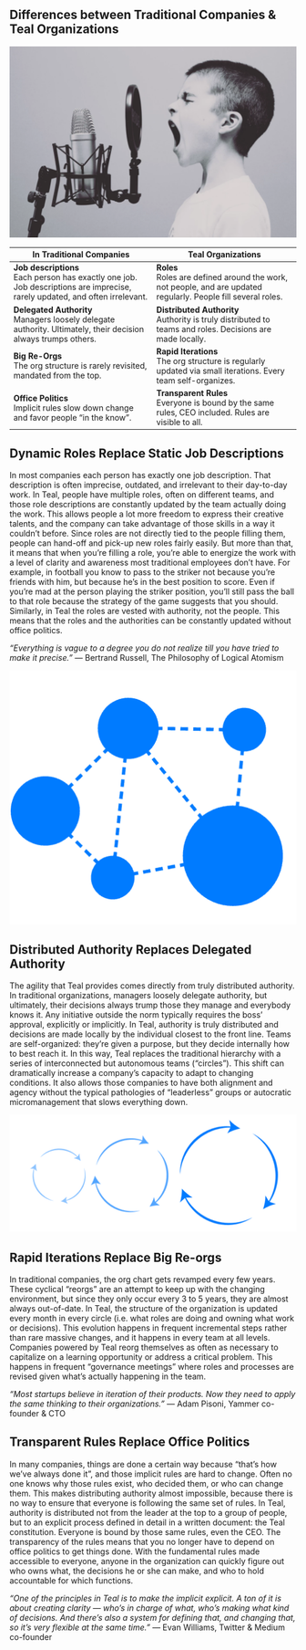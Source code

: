 

## Differences between Traditional Companies & Teal Organizations

![](./img/oldschool.png)

In Traditional Companies | Teal Organizations
|---|---|
 **Job descriptions** <br>Each person has exactly one job. Job descriptions are imprecise, rarely updated, and often irrelevant. | **Roles** <br>Roles are defined around the work, not people, and are updated regularly. People fill several roles.
**Delegated Authority** <br>Managers loosely delegate authority. Ultimately, their decision always trumps others. | **Distributed Authority** <br>Authority is truly distributed to teams and roles. Decisions are made locally.
**Big Re-Orgs** <br>The org structure is rarely revisited, mandated from the top. | **Rapid Iterations**  <br>The org structure is regularly updated via small iterations. Every team self-organizes.
**Office Politics**  <br>Implicit rules slow down change and favor people “in the know”. | **Transparent Rules**  <br>Everyone is bound by the same rules, CEO included. Rules are visible to all.


## Dynamic Roles Replace Static Job Descriptions

In most companies each person has exactly one job description. That description is often imprecise, outdated, and irrelevant to their day-to-day work. In Teal, people have multiple roles, often on different teams, and those role descriptions are constantly updated by the team actually doing the work. This allows people a lot more freedom to express their creative talents, and the company can take advantage of those skills in a way it couldn’t before. Since roles are not directly tied to the people filling them, people can hand-off and pick-up new roles fairly easily. But more than that, it means that when you’re filling a role, you’re able to energize the work with a level of clarity and awareness most traditional employees don’t have. For example, in football you know to pass to the striker not because you’re friends with him, but because he’s in the best position to score. Even if you’re mad at the person playing the striker position, you’ll still pass the ball to that role because the strategy of the game suggests that you should. Similarly, in Teal the roles are vested with authority, not the people. This means that the roles and the authorities can be constantly updated without office politics.

*“Everything is vague to a degree you do not realize till you have tried to make it precise.”*
— Bertrand Russell, The Philosophy of Logical Atomism

 ![](./img/dif1.png)

 ## Distributed Authority Replaces Delegated Authority

 The agility that Teal provides comes directly from truly distributed authority. In traditional organizations, managers loosely delegate authority, but ultimately, their decisions always trump those they manage and everybody knows it. Any initiative outside the norm typically requires the boss’ approval, explicitly or implicitly. In Teal, authority is truly distributed and decisions are made locally by the individual closest to the front line. Teams are self-organized: they’re given a purpose, but they decide internally how to best reach it. In this way, Teal replaces the traditional hierarchy with a series of interconnected but autonomous teams (“circles”). This shift can dramatically increase a company’s capacity to adapt to changing conditions. It also allows those companies to have both alignment and agency without the typical pathologies of “leaderless” groups or autocratic micromanagement that slows everything down.

![](./img/dif2.png)

## Rapid Iterations Replace Big Re-orgs

In traditional companies, the org chart gets revamped every few years. These cyclical “reorgs” are an attempt to keep up with the changing environment, but since they only occur every 3 to 5 years, they are almost always out-of-date. In Teal, the structure of the organization is updated every month in every circle (i.e. what roles are doing and owning what work or decisions). This evolution happens in frequent incremental steps rather than rare massive changes, and it happens in every team at all levels. Companies powered by Teal reorg themselves as often as necessary to capitalize on a learning opportunity or address a critical problem. This happens in frequent “governance meetings” where roles and processes are revised given what’s actually happening in the team.

*“Most startups believe in iteration of their products. Now they need to apply the same thinking to their organizations.”* 
— Adam Pisoni, Yammer co-founder & CTO

## Transparent Rules Replace Office Politics

In many companies, things are done a certain way because “that’s how we’ve always done it”, and those implicit rules are hard to change. Often no one knows why those rules exist, who decided them, or who can change them. This makes distributing authority almost impossible, because there is no way to ensure that everyone is following the same set of rules. In Teal, authority is distributed not from the leader at the top to a group of people, but to an explicit process defined in detail in a written document: the Teal constitution. Everyone is bound by those same rules, even the CEO. The transparency of the rules means that you no longer have to depend on office politics to get things done. With the fundamental rules made accessible to everyone, anyone in the organization can quickly figure out who owns what, the decisions he or she can make, and who to hold accountable for which functions. 

*“One of the principles in Teal is to make the implicit explicit. A ton of it is about creating clarity — who’s in charge of what, who’s making what kind of decisions. And there’s also a system for defining that, and changing that, so it’s very flexible at the same time.”*
— Evan Williams, Twitter & Medium co-founder


